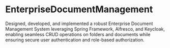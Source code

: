 # EnterpriseDocumentManagement
Designed, developed, and implemented a robust Enterprise Document Management System leveraging Spring Framework, Alfresco, and Keycloak, enabling seamless CRUD operations on folders and documents while ensuring secure user authentication and role-based authorization.
